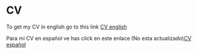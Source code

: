 # CV

To get my CV in english go to this link
[CV english](cv_en/cv.pdf)

Para mi CV en español ve has click en este enlace
(No esta actualizado)[CV español](cv_es/cv.pdf)
